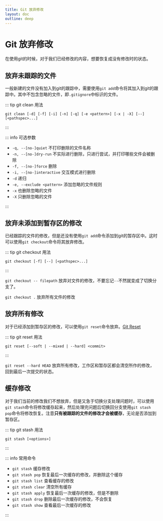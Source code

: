 ```yaml
---
title: Git 放弃修改
layout: doc
outline: deep
---
```


# Git 放弃修改

在使用git的时候，对于我们已经修改的内容，想要恢复成没有修改时的状态。

## 放弃未跟踪的文件

一般新建的文件没有加入到git的跟踪中，需要使用`git add`命令将其加入到git的跟踪中。其中不包含忽略的文件，即`.gitignore`中标识的文件。

::: tip git clean 用法

`git clean [-d] [-f] [-i] [-n] [-q] [-e <pattern>] [-x | -X] [--] [<pathspec>...]`

:::

::: info 可选参数

- `-q, --[no-]quiet`        不打印删除的文件名称
- `-n, --[no-]dry-run`      不实际进行删除，只进行尝试，并打印哪些文件会被删除
- `-f, --[no-]force`        删除
- `-i, --[no-]interactive`  交互模式进行删除
- `-d`                      递归
- `-e, --exclude <pattern>` 添加忽略的文件规则
- `-x`                      也删除忽略的文件
- `-X`                      只删除忽略的文件

:::

## 放弃未添加到暂存区的修改

已经跟踪的文件的修改，但是还没有使用`git add`命令添加到git的暂存区中。这时可以使用`git checkout`命令将其放弃修改。

::: tip git checkout 用法

`git checkout [-f] [--] [<pathspec>...]`

:::

`git checkout -- filepath` 放弃对文件的修改，不要忘记`--`不然就变成了切换分支了。

`git checkout .` 放弃所有文件的修改


## 放弃所有修改

对于已经添加到暂存区的修改，可以使用`git reset`命令放弃。[Git Reset](./git-delete-push)

::: tip git reset 用法

`git reset [--soft | --mixed | --hard] <commit>`

:::

`git reset --hard HEAD` 放弃所有修改，工作区和暂存区都会清空所作的修改，回到最后一次提交的状态。

## 缓存修改

对于我们当前的修改我们不想放弃，但是又急于切换分支处理问题时，可以使用`git stash`命令将修改缓存起来，然后处理完问题后切换回分支使用`git stash pop`命令将修改恢复。注意**只有被跟踪的文件的修改才会被缓存**，无论是否添加到暂存区。

::: tip git stash 用法

`git stash [<options>]`

:::

::: info 常用命令

- `git stash`    缓存修改
- `git stash pop` 恢复最后一次缓存的修改，并删除这个缓存
- `git stash list` 查看缓存的修改
- `git stash clear` 清空所有缓存
- `git stash apply` 恢复最后一次缓存的修改，但是不删除
- `git stash drop` 删除最后一次缓存的修改，不会恢复
- `git stash show` 查看最后一次缓存的修改

:::